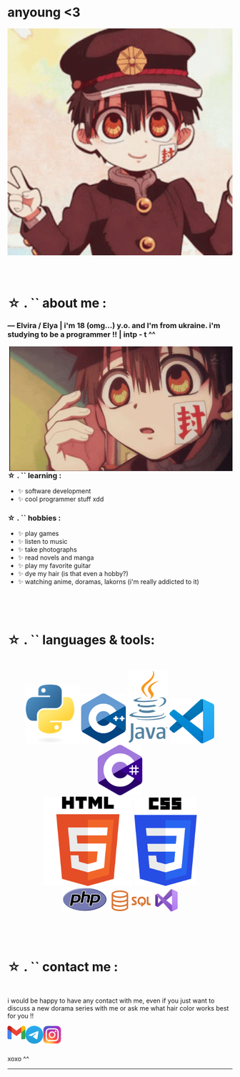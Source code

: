# anyoung <3

<div align="center">
<img hight="300" width="700" alt="GIF" align="center" src="https://github.com/ssaumdokak/ssaumdokak/blob/main/image/hanako-kun-tbhk.gif">
</div>

</br>
</br>
</br>


# ☆ . `` about me :

### — Elvira / Elya | i'm 18 (omg...) y.o. and I'm from ukraine. i'm studying to be a programmer !! | intp - t ^^

<img hight="400" width="500" alt="GIF" align="right" src="https://github.com/ssaumdokak/ssaumdokak/blob/main/image/hanako.gif">

### ☆ . `` learning :
- ✨ software development
- ✨ cool programmer stuff xdd

### ☆ . `` hobbies : 
- ✨ play games
- ✨ listen to music
- ✨ take photographs
- ✨ read novels and manga
- ✨ play my favorite guitar
- ✨ dye my hair (is that even a hobby?)
- ✨ watching anime, doramas, lakorns (i'm really addicted to it)

</br>
</br>
</br>



# ☆ . `` languages & tools:
</br>

<p align="center">

<!-- For more icons please follow  https://github.com/MikeCodesDotNET/ColoredBadges -->
<img src="https://github.com/ssaumdokak/ssaumdokak/blob/main/image/Python-logo-notext.svg.png" alt="python" width="120" hight="50">
<img src="https://github.com/ssaumdokak/ssaumdokak/blob/main/image/ISO_C%2B%2B_Logo.svg.png" alt="iso"  width="100" hight="50">
<img src="https://github.com/ssaumdokak/ssaumdokak/blob/main/image/Java_programming_language_logo.svg.png" alt="java" width="90" hight="50">
<img src="https://github.com/ssaumdokak/ssaumdokak/blob/main/image/Visual_Studio_Code_1.35_icon.svg.png" alt="vs" width="100" hight="50">
<img src="https://github.com/ssaumdokak/ssaumdokak/blob/main/image/Logo_C_sharp.svg.png" alt="c" width=100" hight="30">
</br>
<img src="https://github.com/ssaumdokak/ssaumdokak/blob/main/image/HTML5_logo_and_wordmark.svg.png" width="200" hight="50">
<img src="https://github.com/ssaumdokak/ssaumdokak/blob/main/image/CSS3_logo_and_wordmark.svg.png" alt="css" width="140" hight="50">
</br>
<img src="https://github.com/ssaumdokak/ssaumdokak/blob/main/image/PHP-logo.svg.png" alt="php" width="100" hight="50">
<img src="https://github.com/ssaumdokak/ssaumdokak/blob/main/image/Sql_data_base_with_logo.png" alt="sql" width="100" hight="50">
<img src="https://github.com/ssaumdokak/ssaumdokak/blob/main/image/Visual_Studio_Icon_2019.svg.png" alt="vss" width="50" hight="50">
</p>
</br>
</br>
</br>



# ☆ . `` contact me :

<p>
 </br>


i would be happy to have any contact with me, even if you just want to discuss a new dorama series with me or ask me what hair color works best for you !!

<a href="mailto:elvirochka1117@gmail.com">
 <img align="left" alt="Gmail" width="40" hight="40" src="https://github.com/ssaumdokak/ssaumdokak/blob/main/image/Gmail_icon_(2020).svg.png" />
</a>
<a href="https://t.me/ssaumdokak">
  <img align="left" alt="Linkedin" width="40" hight="40" src="https://github.com/ssaumdokak/ssaumdokak/blob/main/image/Telegram_2019_Logo.svg.png" />
 </a>
 <a href="https://www.instagram.com/ssaumd0kak?igsh=MXhva2ZudmZiN3Ribg==">
  <img align="left" alt="Linkedin" width="40" hight="40" src="https://github.com/ssaumdokak/ssaumdokak/blob/main/image/Instagram_logo_2016.svg.png" />
</br>
</br>
</br>
</a>

xoxo ^^

*************
